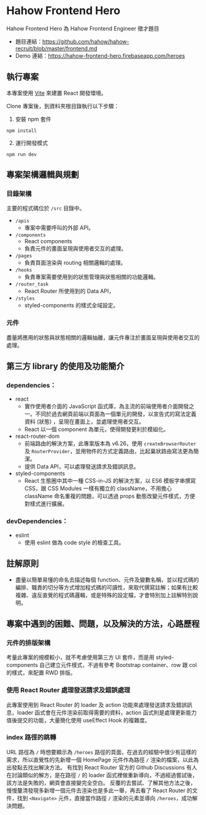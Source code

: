 # Hahow Frontend Hero

Hahow Frontend Hero 為 Hahow Frontend Engineer 徵才題目
- 題目連結：https://github.com/hahow/hahow-recruit/blob/master/frontend.md
- Demo 連結：https://hahow-frontend-hero.firebaseapp.com/heroes

## 執行專案

本專案使用 [Vite](https://github.com/vitejs/vite) 來建置 React 開發環境。

Clone 專案後，到資料夾根目錄執行以下步驟：

  1. 安裝 npm 套件

  ```shell
  npm install
  ```

  2. 運行開發模式

  ```shell
  npm run dev
  ```

## 專案架構邏輯與規劃

### 目錄架構

主要的程式碼位於 `/src` 目錄中。

- `/apis`
  - 專案中需要呼叫的外部 API。
- `/components`
  - React components
  - 負責元件的畫面呈現與使用者交互的處理。
- `/pages`
  - 負責頁面渲染與 routing 相關邏輯的處理。
- `/hooks`
  - 負責專案需要使用到的狀態管理與狀態相關的功能邏輯。
- `/router_task`
  - React Router 所使用到的 Data API，
- `/styles`
  - styled-components 的樣式全域設定。

### 元件
盡量將應用的狀態與狀態相關的邏輯抽離，讓元件專注於畫面呈現與使用者交互的處理。

## 第三方 library 的使用及功能簡介

### dependencies：

- react
  - 實作使用者介面的 JavaScript 函式庫，為主流的前端使用者介面開發之一。不同於過去網頁前端以頁面為一個單元的開發，以宣告式的寫法定義資料 (狀態) ，呈現在畫面上，並處理使用者交互。
  - React 以一個 component 為單元，使得開發更利於模組化。
- react-router-dom
  - 前端路由的解決方案，此專案版本為 v6.26，使用 `createBrowserRouter` 及 `RouterProvider`，並用物件的方式定義路由，比起巢狀路由寫法更為簡潔。
  - 提供 Data API，可以處理發送請求及錯誤訊息。
- styled-components
  - React 生態圈中其中一種 CSS-in-JS 的解決方案，以 ES6 模板字串撰寫 CSS，跟 CSS Modules 一樣有獨立的 className，不用擔心 className 命名重複的問題，可以透過 props 動態改變元件樣式，方便對樣式進行擴展。

### devDependencies：

- eslint
  - 使用 eslint 做為 code style 的檢查工具。

## 註解原則

- 盡量以簡單易懂的命名去描述每個 function、元件及變數名稱，並以程式碼的編排、職責的切分等方式增加程式碼的可讀性，來取代撰寫註解；如果有比較複雜、違反直覺的程式碼邏輯，或是特殊的設定檔，才會特別加上註解特別說明。

## 專案中遇到的困難、問題，以及解決的方法，心路歷程

### 元件的排版架構

考量此專案的規模較小，就不考慮使用第三方 UI 套件，而是用 styled-components 自己建立元件樣式，不過有參考 Bootstrap container、row 跟 col 的樣式，來配置 RWD 排版。


### 使用 React Router 處理發送請求及錯誤處理

此專案使用到 React Router 的 loader 及 action 功能來處理發送請求及錯誤訊息，loader 函式會在元件渲染前取得需要的資料，action 函式則是處理更新能力值後提交的功能，大量簡化使用 useEffect Hook 的複雜度。

### index 路徑的跳轉

URL 路徑為 `/` 時想要顯示為 `/heroes` 路徑的頁面，在過去的經驗中很少有這樣的需求，所以直覺性的先新增一個 HomePage 元件作為路徑 `/` 渲染的檔案，以此為出發點去找出解決方法。
有找到 React Router 官方的 Github Discussions 有人在討論類似的解方，是在路徑 `/` 的 loader 函式裡做重新導向，不過經過嘗試後，該方法是失敗的，網頁會直接變完全空白。
反覆的去嘗試、了解其他方法之後，慢慢釐清發現多新增一個元件去渲染也是多此一舉，再去看了 React Router 的文件，找到 `<Navigate>` 元件，直接當作路徑 `/` 渲染的元素並導向 `/heroes`，成功解決問題。